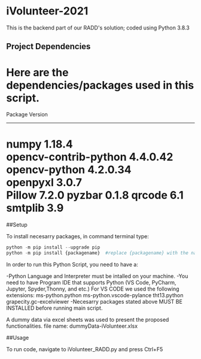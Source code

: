 # iVolunteer-2021

This is the backend part of our RADD's solution; coded using Python 3.8.3

## Project Dependencies
Here are the dependencies/packages used in this script.
======================================
Package            	   	    Version
--------------------- 		----------
numpy                 		1.18.4    
opencv-contrib-python	    4.4.0.42  
opencv-python         		4.2.0.34  
openpyxl             	 	3.0.7     
Pillow               		7.2.0
pyzbar               		0.1.8
qrcode                		6.1
smtplib			            3.9
=======================================

##Setup

To install necesarry packages, in command terminal type: 

```python
python -m pip install --upgrade pip
python -m pip install {packagename}  #replace {packagename} with the names stated above. 
```

In order to run this Python Script, you need to have a:

-Python Language and Interpreter must be intalled on your machine.
-You need to have Program IDE that supports Python (VS Code, PyCharm, Jupyter, Spyder,Thonny, and etc.)
	For VS CODE we used the following extensions: 
		ms-python.python
		ms-python.vscode-pylance
		tht13.python
        grapecity.gc-excelviewer
-Necesarry packages stated above MUST BE INSTALLED before running main script.

A dummy data via excel sheets was used to present the proposed functionalities.
file name: dummyData-iVolunteer.xlsx

##Usage

To run code, navigate to iVolunteer_RADD.py and press Ctrl+F5
